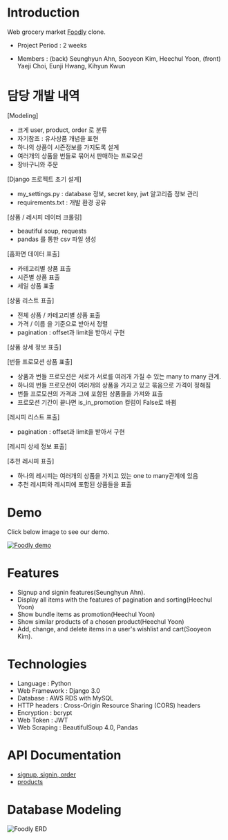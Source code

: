 # Introduction

Web grocery market [Foodly](https://foodly-store.myshopify.com/) clone. 

+ Project Period  : 2 weeks

+ Members         : (back) Seunghyun Ahn, Sooyeon Kim, Heechul Yoon, (front) Yaeji Choi, Eunji Hwang, Kihyun Kwun
         
# 담당 개발 내역
[Modeling]
- 크게 user, product, order 로 분류
- 자기참조 : 유사상품 개념을 표현
- 하나의 상품이 시즌정보를 가지도록 설계
- 여러개의 상품을 번들로 묶어서 판매하는 프로모션 
- 장바구니와 주문 

[Django 프로젝트 초기 설계]
- my_settings.py : database 정보, secret key, jwt 알고리즘 정보 관리
- requirements.txt : 개발 환경 공유

[상품 / 레시피 데이터 크롤링]
- beautiful soup, requests
- pandas 를 통한 csv 파일 생성

[홈화면 데이터 표출] 
- 카테고리별 상품 표출
- 시즌별 상품 표출
- 세일 상품 표출

[상품 리스트 표출]
- 전체 상품 / 카테고리별 상품 표출
- 가격 / 이름 을 기준으로 받아서 정렬
- pagination : offset과 limit을 받아서 구현

[상품 상세 정보 표출]

[번들 프로모션 상품 표출]
- 상품과 번들 프로모션은 서로가 서로를 여러개 가질 수 있는 many to many 관계. 
- 하나의 번들 프로모션이 여러개의 상품을 가지고 있고 묶음으로 가격이 정해짐
- 번들 프로모션의 가격과 그에 포함된 상품들을 가져와 표출
- 프로모션 기간이 끝나면 is_in_promotion 컬럼이 False로 바뀜

[레시피 리스트 표출]
- pagination : offset과 limit을 받아서 구현

[레시피 상세 정보 표출]

[추천 레시피 표출]
- 하나의 레시피는 여러개의 상품을 가지고 있는 one to many관계에 있음
- 추천 레시피와 레시피에 포함된 상품들을 표출
         
# Demo
Click below image to see our demo.


[![Foodly demo](https://i.ibb.co/DbfDptM/Screen-Shot-2020-03-17-at-8-46-32-PM.png=200x)](https://www.youtube.com/watch?v=1K8aV-KZMQw&feature=youtu.be)

# Features
+ Signup and signin features(Seunghyun Ahn).
+ Display all items with the features of pagination and sorting(Heechul Yoon)
+ Show bundle items as promotion(Heechul Yoon)
+ Show similar products of a chosen product(Heechul Yoon)
+ Add, change, and delete items in a user's wishlist and cart(Sooyeon Kim).


# Technologies
+ Language      : Python
+ Web Framework : Django 3.0
+ Database      : AWS RDS with MySQL
+ HTTP headers  : Cross-Origin Resource Sharing (CORS) headers
+ Encryption    : bcrypt
+ Web Token     : JWT
+ Web Scraping  : BeautifulSoup 4.0, Pandas

# API Documentation
+ [signup, signin, order](https://documenter.getpostman.com/view/10398571/SzS4T8ME)
+ [products](https://documenter.getpostman.com/view/10644576/SzS8rjuD?version=latest#09377cd1-b1c6-47cc-930d-0c6e2d84c1ba)


# Database Modeling
![Foodly ERD](https://i.ibb.co/rFFmfMf/foodly-20200317-21-43.png)

